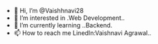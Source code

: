 - 👋 Hi, I’m @Vaishhnavi28
- 👀 I’m interested in .Web Development..
- 🌱 I’m currently learning ..Backend.
- 📫 How to reach me LinedIn:Vaishnavi Agrawal..

<!---
Vaishhnavi28/Vaishhnavi28 is a ✨ special ✨ repository because its `README.md` (this file) appears on your GitHub profile.
You can click the Preview link to take a look at your changes.
--->
